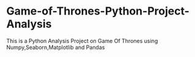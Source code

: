 # Game-of-Thrones-Python-Project-Analysis
This is a Python Analysis Project on Game Of Thrones using Numpy,Seaborn,Matplotlib and Pandas
